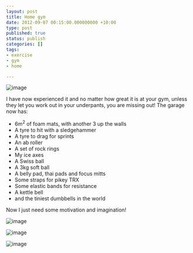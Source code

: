 ```yaml
---
layout: post
title: Home gym
date: 2012-09-07 00:15:00.000000000 +10:00
type: post
published: true
status: publish
categories: []
tags:
- exercise
- gym
- home

---
```

<p><img class="alignnone" title="" src="{{ site.baseurl }}/assets/wpid-IMG_20120906_212155.jpg" alt="image" /></p>
<p>I have now experienced it and no matter how great it is at your gym, unless they let you work out in your underpants, you are missing out! The garage now has:</p>
<ul>
<li>6m<sup>2</sup> of foam mats, with another 3 up the walls</li>
<li>A tyre to hit with a sledgehammer</li>
<li>A tyre to drag for sprints</li>
<li>An ab roller</li>
<li>A set of rock rings</li>
<li>My ice axes</li>
<li>A Swiss ball</li>
<li>A 3kg soft ball</li>
<li>A belly pad, thai pads and focus mitts</li>
<li>Some straps for pikey TRX</li>
<li>Some elastic bands for resistance</li>
<li>A kettle bell</li>
<li>and the tiniest dumbbells in the world</li>
</ul>
<p>Now I just need some motivation and imagination! </p>
<p><img class="alignnone" title="IMG_20120906_212518.jpg" src="{{ site.baseurl }}/assets/wpid-IMG_20120906_212518.jpg" alt="image" /></p>
<p><img class="alignnone" title="IMG_20120906_212304.jpg" src="{{ site.baseurl }}/assets/wpid-IMG_20120906_212304.jpg" alt="image" /></p>
<p><img class="alignnone" title="IMG_20120906_212215.jpg" src="{{ site.baseurl }}/assets/wpid-IMG_20120906_212215.jpg" alt="image" /></p>

